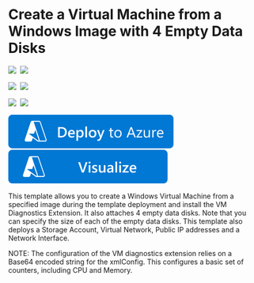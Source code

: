 # Create a Virtual Machine from a Windows Image with 4 Empty Data Disks

<IMG SRC="https://azurequickstartsservice.blob.core.windows.net/badges/101-vm-multiple-data-disk/PublicLastTestDate.svg" />&nbsp;
<IMG SRC="https://azurequickstartsservice.blob.core.windows.net/badges/101-vm-multiple-data-disk/PublicDeployment.svg" />&nbsp;

<IMG SRC="https://azurequickstartsservice.blob.core.windows.net/badges/101-vm-multiple-data-disk/FairfaxLastTestDate.svg" />&nbsp;
<IMG SRC="https://azurequickstartsservice.blob.core.windows.net/badges/101-vm-multiple-data-disk/FairfaxDeployment.svg" />&nbsp;

<IMG SRC="https://azurequickstartsservice.blob.core.windows.net/badges/101-vm-multiple-data-disk/BestPracticeResult.svg" />&nbsp;
<IMG SRC="https://azurequickstartsservice.blob.core.windows.net/badges/101-vm-multiple-data-disk/CredScanResult.svg" />&nbsp;

<a href="https://portal.azure.com/#create/Microsoft.Template/uri/https%3A%2F%2Fraw.githubusercontent.com%2FAzure%2Fazure-quickstart-templates%2Fmaster%2F101-vm-multiple-data-disk%2Fazuredeploy.json" target="_blank">
    <img src="https://raw.githubusercontent.com/Azure/azure-quickstart-templates/master/1-CONTRIBUTION-GUIDE/images/deploytoazure.svg"/>
</a>
<a href="http://armviz.io/#/?load=https%3A%2F%2Fraw.githubusercontent.com%2FAzure%2Fazure-quickstart-templates%2Fmaster%2F101-vm-multiple-data-disk%2Fazuredeploy.json" target="_blank">
    <img src="https://raw.githubusercontent.com/Azure/azure-quickstart-templates/master/1-CONTRIBUTION-GUIDE/images/visualizebutton.svg"/>
</a>

This template allows you to create a Windows Virtual Machine from a specified image during the template deployment and install the VM Diagnostics Extension. It also attaches 4 empty data disks. Note that you can specify the size of each of the empty data disks. This template also deploys a Storage Account, Virtual Network, Public IP addresses and a Network Interface.

NOTE: The configuration of the VM diagnostics extension relies on a Base64 encoded string for the xmlConfig. This configures a basic set of counters, including CPU and Memory. 

